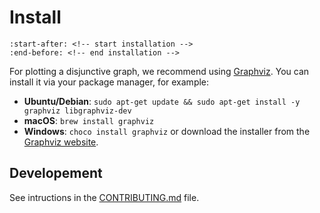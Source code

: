 # Install

```{include} ../../README.md
:start-after: <!-- start installation -->
:end-before: <!-- end installation -->
```

For plotting a disjunctive graph, we recommend using [Graphviz](https://graphviz.org/). You can install it via your package manager, for example:
- **Ubuntu/Debian**: `sudo apt-get update && sudo apt-get install -y graphviz libgraphviz-dev`
- **macOS**: `brew install graphviz`
- **Windows**: `choco install graphviz` or download the installer from the [Graphviz website](https://graphviz.org/download/).

## Developement

See intructions in the [CONTRIBUTING.md](https://github.com/Pabloo22/job_shop_lib/blob/main/CONTRIBUTING.md) file.